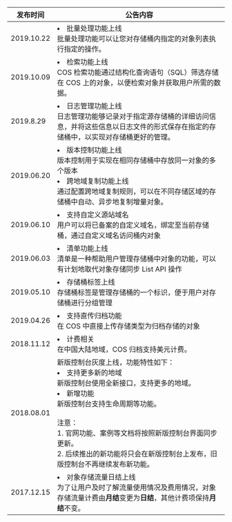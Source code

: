 | 发布时间   | 公告内容                                                     |
| ---------| -----------------------------------------------------------|
| 2019.10.22 | <li>批量处理功能上线<br>批量处理功能可以让您对存储桶内指定的对象列表执行指定的操作。 |
| 2019.10.09 |<li>检索功能上线<br>COS 检索功能通过结构化查询语句（SQL）筛选存储在 COS 上的对象，以便检索对象并获取用户所需的数据。|
| 2019.8.29 | <li>日志管理功能上线<br>日志管理功能够记录对于指定源存储桶的详细访问信息，并将这些信息以日志文件的形式保存在指定的存储桶中，以实现对存储桶更好的管理。 |
| 2019.06.20 | <li>版本控制功能上线<br>版本控制用于实现在相同存储桶中存放同一对象的多个版本<br><li>跨地域复制功能上线<br>通过配置跨地域复制规则，可以在不同存储区域的存储桶中自动、异步地复制增量对象。 |
| 2019.06.10 | <li>支持自定义源站域名<br>用户可以将已备案的自定义域名，绑定至当前存储桶，通过自定义域名访问桶内对象 |
| 2019.06.03 | <li>清单功能上线<br>清单是一种帮助用户管理存储桶中对象的功能，可以有计划地取代对象存储同步 List API 操作 |
| 2019.05.10 | <li>存储桶标签上线<br>存储桶标签是管理存储桶的一个标识，便于用户对存储桶进行分组管理 |
| 2019.04.26 | <li>支持直传归档功能<br>在 COS 中直接上传存储类型为归档存储的对象 |
| 2018.11.12 | <li>计费相关<br>在中国大陆地域，COS 归档支持美元计费。|
| 2018.08.01 | 新版控制台灰度上线，功能特性如下：<br><li>支持更多新的地域<br>新版控制台使用全新接口，支持更多的地域。<br><li>新增功能<br>新版控制台支持生命周期等功能。<br><br>注意： <br>1. 官网功能、案例等文档将按照新版控制台界面同步更新。<br>2. 后续推出的新功能将只会在新版控制台上发布，旧版控制台不再继续发布新功能。 |
| 2017.12.15 | <li>对象存储流量日结上线<br>为了让用户及时了解流量使用情况及费用情况，对象存储流量计费由**月结**变更为**日结**，其他计费项保持**月结**不变。 |